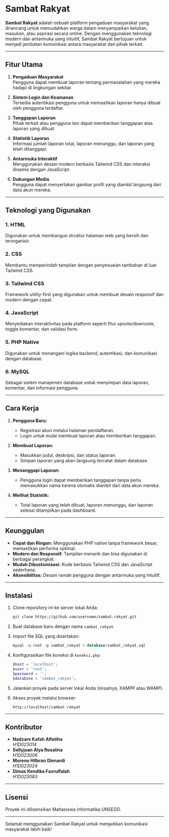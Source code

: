 # Sambat Rakyat

**Sambat Rakyat** adalah sebuah platform pengaduan masyarakat yang dirancang untuk memudahkan warga dalam menyampaikan keluhan, masukan, atau aspirasi secara online. Dengan menggunakan teknologi modern dan antarmuka yang intuitif, Sambat Rakyat bertujuan untuk menjadi jembatan komunikasi antara masyarakat dan pihak terkait.

---

## Fitur Utama

1. **Pengaduan Masyarakat**  
   Pengguna dapat membuat laporan tentang permasalahan yang mereka hadapi di lingkungan sekitar.

2. **Sistem Login dan Keamanan**  
   Tersedia autentikasi pengguna untuk memastikan laporan hanya dibuat oleh pengguna terdaftar.

3. **Tanggapan Laporan**  
   Pihak terkait atau pengguna lain dapat memberikan tanggapan atas laporan yang dibuat.

4. **Statistik Laporan**  
   Informasi jumlah laporan total, laporan menunggu, dan laporan yang telah ditanggapi.

5. **Antarmuka Interaktif**  
   Menggunakan desain modern berbasis Tailwind CSS dan interaksi dinamis dengan JavaScript.

6. **Dukungan Media**  
   Pengguna dapat menyertakan gambar profil yang diambil langsung dari data akun mereka.

---

## Teknologi yang Digunakan

### 1. **HTML**  
   Digunakan untuk membangun struktur halaman web yang bersih dan terorganisir.

### 2. **CSS**  
   Membantu memperindah tampilan dengan penyesuaian tambahan di luar Tailwind CSS.

### 3. **Tailwind CSS**  
   Framework utility-first yang digunakan untuk membuat desain responsif dan modern dengan cepat.

### 4. **JavaScript**  
   Menyediakan interaktivitas pada platform seperti fitur upvote/downvote, toggle komentar, dan validasi form.

### 5. **PHP Native**  
   Digunakan untuk menangani logika backend, autentikasi, dan komunikasi dengan database.

### 6. **MySQL**  
   Sebagai sistem manajemen database untuk menyimpan data laporan, komentar, dan informasi pengguna.

---

## Cara Kerja

1. **Pengguna Baru:**  
   - Registrasi akun melalui halaman pendaftaran.
   - Login untuk mulai membuat laporan atau memberikan tanggapan.

2. **Membuat Laporan:**  
   - Masukkan judul, deskripsi, dan status laporan.
   - Simpan laporan yang akan langsung tercatat dalam database.

3. **Menanggapi Laporan:**  
   - Pengguna login dapat memberikan tanggapan tanpa perlu memasukkan nama karena otomatis diambil dari data akun mereka.

4. **Melihat Statistik:**  
   - Total laporan yang telah dibuat, laporan menunggu, dan laporan selesai ditampilkan pada dashboard.

---

## Keunggulan

- **Cepat dan Ringan:** Menggunakan PHP native tanpa framework besar, memastikan performa optimal.
- **Modern dan Responsif:** Tampilan menarik dan bisa digunakan di berbagai perangkat.
- **Mudah Dikustomisasi:** Kode berbasis Tailwind CSS dan JavaScript sederhana.
- **Aksesibilitas:** Desain ramah pengguna dengan antarmuka yang intuitif.

---

## Instalasi

1. Clone repository ini ke server lokal Anda:
   ```bash
   git clone https://github.com/username/sambat-rakyat.git
   ```

2. Buat database baru dengan nama `sambat_rakyat`.

3. Import file SQL yang disertakan:
   ```sql
   mysql -u root -p sambat_rakyat < database/sambat_rakyat.sql
   ```

4. Konfigurasikan file koneksi di `koneksi.php`:
   ```php
   $host = 'localhost';
   $user = 'root';
   $password = '';
   $database = 'sambat_rakyat';
   ```

5. Jalankan proyek pada server lokal Anda (misalnya, XAMPP atau WAMP).

6. Akses proyek melalui browser:
   ```
   http://localhost/sambat-rakyat
   ```

---

## Kontributor
- **Nadzare Kafah Alfatiha**  
  *H1D023014*
- **Sellyjuan Alya Rosalina**  
  *H1D023006*
- **Moreno Hilbran Glenardi**  
  *H1D023024*
- **Dimas Kendika Fazrulfalah**  
  *H1D023083*

---

## Lisensi
Proyek ini dilisensikan Mahasiswa Informatika UNSEOD.

---

Selamat menggunakan Sambat Rakyat untuk menjadikan komunikasi masyarakat lebih baik!